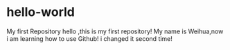 # hello-world
My first Repository
hello ,this is my first repository!
My name is Weihua,now i am learning how to use Github!
i changed it second time!
